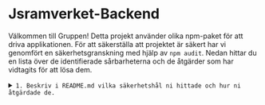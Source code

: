 # Jsramverket-Backend

Välkommen till Gruppen! Detta projekt använder olika npm-paket för att driva applikationen. För att säkerställa att projektet är säkert har vi genomfört en  säkerhetsgranskning med hjälp av `npm audit`. Nedan hittar du en lista över de identifierade sårbarheterna och de åtgärder som har vidtagits för att lösa dem.

<details> 
 <summary><code>1. Beskriv i README.md vilka säkerhetshål ni hittade och hur ni åtgärdade de.</code></summary>

## Identifierade sårbarheter

### 1. Debug (Hög allvarlighet)
- **Sårbarhet:** Ineffektiv komplexitet i reguljära uttryck
- **Beskrivning:** Debug-paketet lider av en sårbarhet som rör ineffektivitet i reguljära uttryck, vilket kan leda till en form av "Regular Expression Denial of Service".
- **Åtgärd:** Debug har uppgraderats till en säker version.

### 2. Fresh (Hög allvarlighet)
- **Sårbarhet:** Regular Expression Denial of Service i Fresh
- **Beskrivning:** Fresh-paketet lider av en sårbarhet kopplad till reguljära uttryck, som potentiellt kan utnyttjas för en "Regular Expression Denial of Service" attack.
- **Åtgärd:** Uppdatering till en säker version via `npm audit fix`.

### 3. Mime (Måttlig allvarlighet)
- **Sårbarhet:** Regular Expression Denial of Service i Mime
- **Beskrivning:** Mime-paketet lider av en sårbarhet relaterad till reguljära uttryck, vilket kan resultera i en "Regular Expression Denial of Service" vid hantering av osäkert användarinmat.
- **Åtgärd:** Åtgärdat genom att uppgradera till en säker version.

### 4. MS (Måttlig allvarlighet)
- **Sårbarhet:** Ineffektiv komplexitet i reguljära uttryck i MS-paketet
- **Beskrivning:** MS-paketet lider av en sårbarhet relaterad till ineffektiv komplexitet i reguljära uttryck, vilket kan utnyttjas för en form av attack.
- **Åtgärd:** Åtgärdat genom att uppgradera till en säker version.

### 5. Node-fetch (Hög allvarlighet)
- **Sårbarhet:** Exponering av känslig information till obehörig aktör i node-fetch
- **Beskrivning:** Node-fetch-paketet lider av en sårbarhet som kan resultera i exponering av känslig information till en obehörig aktör.
- **Åtgärd:** Åtgärdat genom att uppgradera till en säker version.

### 6. QS (Hög allvarlighet)
- **Sårbarhet:** Prototypföroreningsskyddsbrott i QS
- **Beskrivning:** QS-paketet lider av en sårbarhet relaterad till prototypförorening, som kan möjliggöra en attack.
- **Åtgärd:** Åtgärdat genom att köra `npm audit fix`.

### 7. Semver (Måttlig allvarlighet)
- **Sårbarhet:** Regular Expression Denial of Service i Semver
- **Beskrivning:** Semver-paketet lider av en sårbarhet kopplad till reguljära uttryck, som kan potentiellt utnyttjas för en attack.
- **Åtgärd:** Åtgärdat genom att uppgradera till en säker version.

## Åtgärdsåtgärder

För att lösa dessa sårbarheter har vi vidtagit följande åtgärder:

- Uppgraderat sårbara paket till säkra versioner.
- Använt `npm audit fix` för att automatiskt uppdatera vissa beroenden.
- Utfört manuell kodändring för att undvika sårbarheter i vissa fall.

## Instruktioner för användare och utvecklare

1. Kör `npm audit fix` för att automatiskt åtgärda sårbarheter.
</details>

